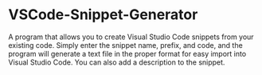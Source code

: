 # VSCode-Snippet-Generator
A program that allows you to create Visual Studio Code snippets from your existing code. Simply enter the snippet name, prefix, and code, and the program will generate a text file in the proper format for easy import into Visual Studio Code. You can also add a description to the snippet.
